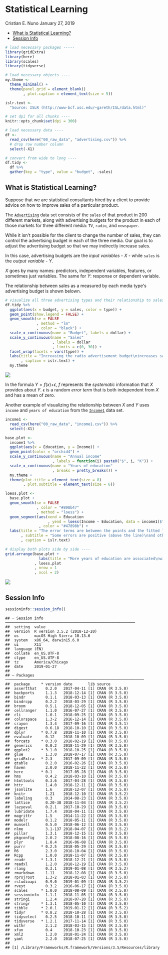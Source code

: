 Statistical Learning
================
Cristian E. Nuno
January 27, 2019

-   [What is Statistical Learning?](#what-is-statistical-learning)
-   [Session Info](#session-info)

``` r
# load necessary packages -----
library(gridExtra)
library(here)
library(scales)
library(tidyverse)

# load necessary objects ----
my.theme <- 
  theme_minimal() + 
  theme(panel.grid = element_blank()
        , plot.caption = element_text(size = 5))

islr.text <-
  "Source: ISLR (http://www-bcf.usc.edu/~gareth/ISL/data.html)"

# set dpi for all chunks ----
knitr::opts_chunk$set(dpi = 300)

# load necessary data ----
df <- 
  read_csv(here("00_raw_data", "advertising.csv")) %>%
  # drop row number column
  select(-X1)

# convert from wide to long ----
df.tidy <-
  df %>%
  gather(key = "type", value = "budget", -sales)
```

What is Statistical Learning?
-----------------------------

Suppose that we are statistical consultants hired by a client to provide advice on how to improve sales of a particular product.

The [`Advertising`](https://github.com/cenuno/islr_notes/blob/master/00_raw_data/advertising.csv) data set consists of the `sales` of that product in 200 different markets, along with advertising budgets for the product in each of those markets for three different media: `TV`, `radio`, and `newspaper`.

While it isn't possible for the client to change the number of sales, they can control the advertising budget in each of the three media. Our goal is to adjust the advertising budget so that we may indirectly increase sales.

In this case, advertising budgets are the *input variables* - *X* - while `sales` is the *output variable* - *Y*.

*X* goes by many names: predictors, independent variables, features, or sometimes just variables. The same for *Y*: response or dependent variable.

The relationship between sales as a measured by each media type's advertising budget is shown belown.

``` r
# visualize all three advertising types and their relationship to sales ----
df.tidy %>%
  ggplot(aes(x = budget, y = sales, color = type)) +
  geom_point(show.legend = FALSE) + 
  geom_smooth(se = FALSE
              , method = "lm"
              , color = "black") +
  scale_x_continuous(name = "Budget", labels = dollar) +
  scale_y_continuous(name = "Sales"
                     , labels = dollar
                     , limits = c(0, 30)) +
  facet_wrap(facets = vars(type)) +
  labs(title = "Increasing the radio advertisement budget\nincreases sales at a higher rate than both TV or newspapers"
       , caption = islr.text) +
  my.theme
```

![](README_files/figure-markdown_github/examine%20advertising-1.png)

In the formula *Y* = *f*(*x*)+*ϵ*, *f* represents the *systematic* information that *X* provides about *Y*. *ϵ* is a random *error term* that is both independent from *X* and has a mean of zero.

Another example of visualizing the relationship between *X* and *Y* uses `income` and `years of education` from the [`Income1`](https://github.com/cenuno/islr_notes/blob/master/00_raw_data/income1.csv) data set.

``` r
income1 <- 
  read_csv(here("00_raw_data", "income1.csv")) %>%
  select(-X1)

base.plot <-
  income1 %>%
  ggplot(aes(x = Education, y = Income)) +
  geom_point(color = "orchid4") +
  scale_y_continuous(name = "Annual income"
                     , labels = function(i) paste0("$", i, "K")) +
  scale_x_continuous(name = "Years of education"
                     , breaks = pretty_breaks()) +
  my.theme +
  theme(plot.title = element_text(size = 8)
        , plot.subtitle = element_text(size = 6))

loess.plot <-
  base.plot + 
  geom_smooth(se = FALSE
              , color = "#898b47"
              , method = "loess") +
  geom_segment(aes(xend = Education
                   , yend = loess(Income ~ Education, data = income1)$fitted)
               , color = "#47898b") +
  labs(title = "The error terms are between the points and the fitted line"
       , subtitle = "Some errors are positive (above the line)\nand others are negative (below the line)"
       , caption = islr.text)

# display both plots side by side ----
grid.arrange(base.plot + 
               labs(title = "More years of education are associated\nwith higher annual incomes")
             , loess.plot
             , nrow = 1
             , ncol = 2)
```

![](README_files/figure-markdown_github/income%20and%20education-1.png)

Session Info
------------

``` r
sessioninfo::session_info()
```

    ## ─ Session info ──────────────────────────────────────────────────────────
    ##  setting  value                       
    ##  version  R version 3.5.2 (2018-12-20)
    ##  os       macOS High Sierra 10.13.6   
    ##  system   x86_64, darwin15.6.0        
    ##  ui       X11                         
    ##  language (EN)                        
    ##  collate  en_US.UTF-8                 
    ##  ctype    en_US.UTF-8                 
    ##  tz       America/Chicago             
    ##  date     2019-01-27                  
    ## 
    ## ─ Packages ──────────────────────────────────────────────────────────────
    ##  package     * version date       lib source        
    ##  assertthat    0.2.0   2017-04-11 [1] CRAN (R 3.5.0)
    ##  backports     1.1.3   2018-12-14 [1] CRAN (R 3.5.0)
    ##  bindr         0.1.1   2018-03-13 [1] CRAN (R 3.5.0)
    ##  bindrcpp      0.2.2   2018-03-29 [1] CRAN (R 3.5.0)
    ##  broom         0.5.1   2018-12-05 [1] CRAN (R 3.5.0)
    ##  cellranger    1.1.0   2016-07-27 [1] CRAN (R 3.5.0)
    ##  cli           1.0.1   2018-09-25 [1] CRAN (R 3.5.0)
    ##  colorspace    1.3-2   2016-12-14 [1] CRAN (R 3.5.0)
    ##  crayon        1.3.4   2017-09-16 [1] CRAN (R 3.5.1)
    ##  digest        0.6.18  2018-10-10 [1] CRAN (R 3.5.0)
    ##  dplyr       * 0.7.8   2018-11-10 [1] CRAN (R 3.5.0)
    ##  evaluate      0.12    2018-10-09 [1] CRAN (R 3.5.0)
    ##  forcats     * 0.3.0   2018-02-19 [1] CRAN (R 3.5.0)
    ##  generics      0.0.2   2018-11-29 [1] CRAN (R 3.5.0)
    ##  ggplot2     * 3.1.0   2018-10-25 [1] CRAN (R 3.5.0)
    ##  glue          1.3.0   2018-07-17 [1] CRAN (R 3.5.0)
    ##  gridExtra   * 2.3     2017-09-09 [1] CRAN (R 3.5.0)
    ##  gtable        0.2.0   2016-02-26 [1] CRAN (R 3.5.0)
    ##  haven         2.0.0   2018-11-22 [1] CRAN (R 3.5.0)
    ##  here        * 0.1     2017-05-28 [1] CRAN (R 3.5.0)
    ##  hms           0.4.2   2018-03-10 [1] CRAN (R 3.5.0)
    ##  htmltools     0.3.6   2017-04-28 [1] CRAN (R 3.5.0)
    ##  httr          1.4.0   2018-12-11 [1] CRAN (R 3.5.0)
    ##  jsonlite      1.6     2018-12-07 [1] CRAN (R 3.5.0)
    ##  knitr         1.21    2018-12-10 [1] CRAN (R 3.5.2)
    ##  labeling      0.3     2014-08-23 [1] CRAN (R 3.5.0)
    ##  lattice       0.20-38 2018-11-04 [1] CRAN (R 3.5.2)
    ##  lazyeval      0.2.1   2017-10-29 [1] CRAN (R 3.5.0)
    ##  lubridate     1.7.4   2018-04-11 [1] CRAN (R 3.5.0)
    ##  magrittr      1.5     2014-11-22 [1] CRAN (R 3.5.0)
    ##  modelr        0.1.2   2018-05-11 [1] CRAN (R 3.5.0)
    ##  munsell       0.5.0   2018-06-12 [1] CRAN (R 3.5.0)
    ##  nlme          3.1-137 2018-04-07 [1] CRAN (R 3.5.2)
    ##  pillar        1.3.1   2018-12-15 [1] CRAN (R 3.5.0)
    ##  pkgconfig     2.0.2   2018-08-16 [1] CRAN (R 3.5.0)
    ##  plyr          1.8.4   2016-06-08 [1] CRAN (R 3.5.0)
    ##  purrr       * 0.2.5   2018-05-29 [1] CRAN (R 3.5.0)
    ##  R6            2.3.0   2018-10-04 [1] CRAN (R 3.5.0)
    ##  Rcpp          1.0.0   2018-11-07 [1] CRAN (R 3.5.0)
    ##  readr       * 1.3.1   2018-12-21 [1] CRAN (R 3.5.0)
    ##  readxl        1.2.0   2018-12-19 [1] CRAN (R 3.5.0)
    ##  rlang         0.3.1   2019-01-08 [1] CRAN (R 3.5.2)
    ##  rmarkdown     1.11    2018-12-08 [1] CRAN (R 3.5.0)
    ##  rprojroot     1.3-2   2018-01-03 [1] CRAN (R 3.5.0)
    ##  rstudioapi    0.9.0   2019-01-09 [1] CRAN (R 3.5.2)
    ##  rvest         0.3.2   2016-06-17 [1] CRAN (R 3.5.0)
    ##  scales      * 1.0.0   2018-08-09 [1] CRAN (R 3.5.0)
    ##  sessioninfo   1.1.1   2018-11-05 [1] CRAN (R 3.5.0)
    ##  stringi       1.2.4   2018-07-20 [1] CRAN (R 3.5.0)
    ##  stringr     * 1.3.1   2018-05-10 [1] CRAN (R 3.5.0)
    ##  tibble      * 2.0.1   2019-01-12 [1] CRAN (R 3.5.2)
    ##  tidyr       * 0.8.2   2018-10-28 [1] CRAN (R 3.5.0)
    ##  tidyselect    0.2.5   2018-10-11 [1] CRAN (R 3.5.0)
    ##  tidyverse   * 1.2.1   2017-11-14 [1] CRAN (R 3.5.0)
    ##  withr         2.1.2   2018-03-15 [1] CRAN (R 3.5.0)
    ##  xfun          0.4     2018-10-23 [1] CRAN (R 3.5.0)
    ##  xml2          1.2.0   2018-01-24 [1] CRAN (R 3.5.0)
    ##  yaml          2.2.0   2018-07-25 [1] CRAN (R 3.5.0)
    ## 
    ## [1] /Library/Frameworks/R.framework/Versions/3.5/Resources/library
